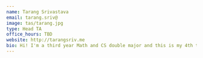 ```yaml
---
name: Tarang Srivastava
email: tarang.sriv@
image: tas/tarang.jpg
type: Head TA
office_hours: TBD
website: http://tarangsriv.me
bio: Hi! I'm a third year Math and CS double major and this is my 4th time as a TA and 2nd time as a Head TA for CS70! In my free time, I enjoy watching sports, come talk to me about F1 or football. 
---
```

